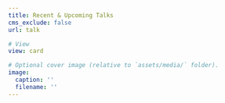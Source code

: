 ```yaml
---
title: Recent & Upcoming Talks
cms_exclude: false
url: talk

# View
view: card

# Optional cover image (relative to `assets/media/` folder).
image:
  caption: ''
  filename: ''
---
```

